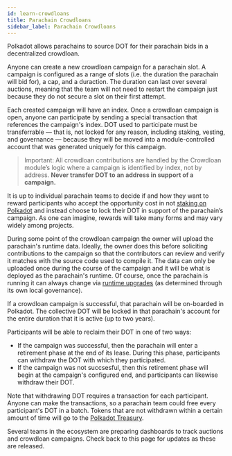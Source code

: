 ```yaml
---
id: learn-crowdloans
title: Parachain Crowdloans
sidebar_label: Parachain Crowdloans
---
```


Polkadot allows parachains to source DOT for their parachain bids in a decentralized crowdloan.

Anyone can create a new crowdloan campaign for a parachain slot. A campaign is configured as a range
of slots (i.e. the duration the parachain will bid for), a cap, and a duraction. The duration can
last over several auctions, meaning that the team will not need to restart the campaign just because
they do not secure a slot on their first attempt.

Each created campaign will have an index. Once a crowdloan campaign is open, anyone can participate
by sending a special transaction that references the campaign's index. DOT used to participate must
be transferrable &mdash; that is, not locked for any reason, including staking, vesting, and
governance &mdash; because they will be moved into a module-controlled account that was generated
uniquely for this campaign.

> Important: All crowdloan contributions are handled by the Crowdloan module’s logic where a
> campaign is identified by index, not by address. **Never transfer DOT to an address in support of
> a campaign.**

It is up to individual parachain teams to decide if and how they want to reward participants who
accept the opportunity cost in not [staking on Polkadot](learn-staking) and instead choose to
lock their DOT in support of the parachain’s campaign. As one can
imagine, rewards will take many forms and may vary widely among projects.

During some point of the crowdloan campaign the owner will upload the parachain's runtime data. Ideally, the
owner does this before soliciting contributions to the campaign so that the contributors can review and 
verify it matches with the source code used to compile it. The data can only be uploaded once during the
course of the campaign and it will be what is deployed as the parachain's runtime.
Of course, once the parachain is running it can always change
via [runtime upgrades](build-protocol-info#runtime-upgrades)
(as determined through its own local governance).

If a crowdloan campaign is successful, that parachain will be on-boarded in Polkadot. The collective
DOT will be locked in that parachain's account for the entire duration that it is active (up to two
years).

Participants will be able to reclaim their DOT in one of two ways:

- If the campaign was successful, then the parachain will enter a retirement phase at the end of its
  lease. During this phase, participants can withdraw the DOT with which they participated.
- If the campaign was not succsesful, then this retirement phase will begin at the campaign's
  configured end, and participants can likewise withdraw their DOT.

Note that withdrawing DOT requires a transaction for each participant. Anyone can make the
transactions, so a parachain team could free every participant's DOT in a batch. Tokens that are not
withdrawn within a certain amount of time will go to the [Polkadot Treasury](learn-treasury).

Several teams in the ecosystem are preparing dashboards to track auctions and crowdloan campaigns.
Check back to this page for updates as these are released.
